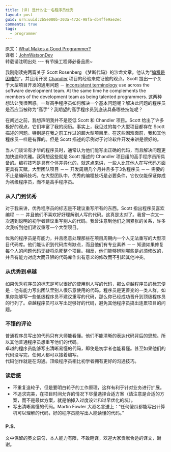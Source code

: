 ```yaml
---
title: (译) 是什么让一名程序员优秀
layout: post
guid: urn:uuid:2b5e080b-303a-472c-98fa-db4ffe9ae2ec
comments: true
tags:
  - programmer
---
```


原文：[What Makes a Good Programmer?](http://blogs.msdn.com/b/peterhal/archive/2007/02/04/what-makes-a-good-programmer.aspx)  
译者：[JohnWatsonDev](http://johnwatsondev.com)  
转载请注明出处 --- 有节操工程师必备品质~

我刚刚读完两篇关于 Scott Rosenberg 《梦断代码》的沙龙文章。他认为“[编程是困难的](http://www.salon.com/books/int/2007/02/03/leonard/?source=rss)”，并且用开发 [Chandler](https://en.wikipedia.org/wiki/Chandler_(software)) 项目的经验来佐证他的观点。Scott 提出一个关于大型项目开发的通用问题 － [inconsistent terminology](http://www.salon.com/books/feature/2007/02/03/rosenberg/index.html) use across the software development team. At the same time he complements the members of the development team as being talented programmers. 这两种想法让我很困惑。一群高手程序员如何解决一个基本问题呢？解决此问题的程序员是否应当被称为“高手”？我期望的高手程序员到底该具备哪些技能呢？

在阐述之前，我想声明我并不是贬低 Scott 和 Chandler 项目。Scott 给出了许多极好的观点，它们丰富了我的阅历。事实上，我见过的每个大型项目都存在 Scott 描述的问题。特别是在我之前工作过的超大型项目里。在这些困难面前，我和其他程序员一样是有罪的。但是 Scott 描述的示例对于讨论软件开发来讲是很好的。

当人们谈论有才华的程序员时，通常认为他们能写出正确的代码，而且解决问题更加快速和优雅。我猜想这些就是 Scott 描述的 Chandler 项目组的高手程序员所具备的。编程技巧是具有个体差异化的，就这点来讲，一些人比其他人在写代码方面更具有天赋。大型团队项目 －－ 开发周期几个月并且多于3名程序员 －－ 需要的不止是编码技巧。在大型团队中，优秀的编程技巧是必要条件，它仅仅能保证你成为初级程序员，而不是高手程序员。

### 从入门到优秀

对于我来讲，优秀程序员的标志是不建议重写所有的东西。Scott 指出程序员喜欢编程 －－ 并且他们不喜欢好好理解别人写的代码。这真是太对了。我曾一次又一次遇到聪明的初学者建议重写别人的代码。我曾注意到他们之间紧张的关系，许多次我听到他们建议重写一个大型项目。

优秀的程序员是有能力，并且愿意处理那些在项目周期内一个人无法重写的大型项目代码库。他们能认识到代码库有缺点，而且他们有专业素养 －－ 知道如果修复每个人的问题代码无疑将杀死整个项目。相反，他们能够辨别哪些是必须修改的，并且有能力对庞大而丑陋的代码库作出有意义的修改而不引起其他冲突。

### 从优秀到卓越

如果优秀程序员的标志是可以很好的使用别人写的代码，那么卓越程序员的标志便是：他有能力写出团队里别人很乐意使用的代码。程序员是更善变的一类人群，如果你能够写一些低级程序员不建议重写的代码，那么你已经成功晋升到顶级程序员的行列了。卓越程序员可以写出足够好的代码，避免其他程序员搞出连累项目的问题。

### 不错的评论

普通程序员写出的代码只有大师能看懂。他们不能清晰的表达代码背后的思想。所以其他普通程序员想重写他们的代码。  
卓越的程序员能够写出清晰易懂的代码，即使是初学者也能看懂。甚至如果他们的代码没写完，任何人都可以接着编写。  
代码创作就是在沟通。顶级程序员相比初学者拥有更好的沟通技巧。

### 读后感

- 不重复造轮子，但是要明白轮子的工作原理，这样有利于针对业务进行扩展。
- 不追求完美，在项目时间允许的情况下尽量选择合适方案（请注意是合适的方案，而不是最优方案，就是怕掉入过度设计和过早优化的坑）。
- 写出清晰易懂的代码。Martin Fowler 大叔名言送上：“任何傻瓜都能写出计算机可以理解的代码，好的程序员能写出人能读懂的代码。”

### P.S.

文中保留的英文语句，本人能力有限，不敢瞎译，欢迎大家贡献合适的译文，谢谢。
